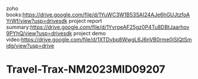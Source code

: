zoho books:https://drive.google.com/file/d/1YuWC3W1B53SAI24AJe6hGUJtzfoAYrWf/view?usp=drivesdk
project report summary:https://drive.google.com/file/d/1YvrpeAF25gz0P4Tu8DBtJaarhov9PYhQ/view?usp=drivesdk
project demo video:https://drive.google.com/file/d/1XTDvbp8WwgL6J6nVB0rme0jSlQtSmidg/view?usp=drive
# Travel-Trax-NM2023MID09207
